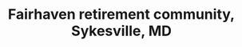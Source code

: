 ---
title: "Fairhaven retirement community, Sykesville, MD"
project_id: 
conf_date: 2008-02-06
conference_id: ""
presenters:
   - peter_bandettini
summary: "<p>Fairhaven retirement community, Sykesville, MD</p>"
file: /assets/presentations/T221.ppt
filename: T221.ppt
layout: presentation
---